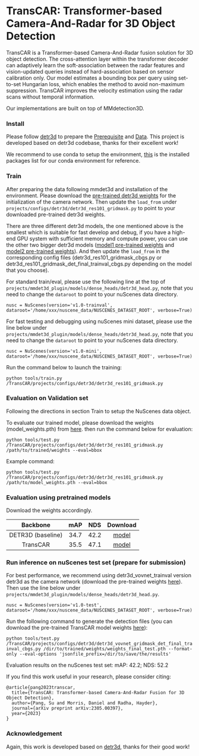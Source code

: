 # TransCAR: Transformer-based Camera-And-Radar for 3D Object Detection

TransCAR is a Transformer-based Camera-And-Radar fusion solution for 3D object detection. The cross-attention layer within the transformer decoder can adaptively learn the soft-association between the radar features and vision-updated queries instead of hard-association based on sensor calibration only. Our model estimates a bounding box per query using set-to-set Hungarian loss, which enables the method to avoid non-maximum suppression. TransCAR improves the velocity estimation using the radar scans without temporal information.

Our implementations are built on top of MMdetection3D.  

### Install
Please follow [detr3d](https://github.com/WangYueFt/detr3d) to prepare the [Prerequisite](https://github.com/WangYueFt/detr3d#prerequisite) and [Data](https://github.com/WangYueFt/detr3d#data). This project is developed based on detr3d codebase, thanks for their excellent work!

We recommend to use conda to setup the environment, [this](https://docs.google.com/document/d/14O8JgboRjUl1ihMmHYy6GogOyxQhXAg82z9yxP-hcK0/edit?usp=sharing) is the installed packages list for our conda environment for reference.

### Train
After preparing the data following mmdet3d and installation of the environment. Please download the [pre-trained detr3d weights](https://drive.google.com/file/d/1RpGIwQSHobcUO56Q0d7VToWG0kQVg0Pr/view?usp=sharing) for the initialization of the camera network. Then update the `load_from` under `projects/configs/detr3d/detr3d_res101_gridmask.py` to point to your downloaded pre-trained detr3d weights.

There are three different detr3d models, the one mentioned above is the smallest which is suitable for fast develop and debug, if you have a high-end GPU system with sufficient memory and compute power, you can use the other two bigger detr3d models ([model1 pre-trained weights](https://drive.google.com/file/d/1D4h4YO_M_gdp6xPll4Vo9Aa5K8yaWa1E/view?usp=drive_link) and [model2 pre-trained weights](https://drive.google.com/file/d/1dYWuq26NxMY4mobNLjo3vX9K45AnkSLe/view?usp=drive_link)). And then update the `load_from` in the corresponding config files (detr3d_res101_gridmask_cbgs.py or detr3d_res101_gridmask_det_final_trainval_cbgs.py depending on the model that you choose).


For standard train/eval, please use the following line at the top of `projects/mmdet3d_plugin/models/dense_heads/detr3d_head.py`, note that you need to change the `dataroot` to point to your nuScenes data directory.

`nusc = NuScenes(version='v1.0-trainval', dataroot='/home/xxx/nuscene_data/NUSCENES_DATASET_ROOT', verbose=True)`


For fast testing and debugging using nuScenes mini dataset, please use the line below under `projects/mmdet3d_plugin/models/dense_heads/detr3d_head.py`, note that you need to change the `dataroot` to point to your nuScenes data directory.

`nusc = NuScenes(version='v1.0-mini', dataroot='/home/xxx/nuscene_data/NUSCENES_DATASET_ROOT', verbose=True)`

Run the command below to launch the training:

`python tools/train.py /TransCAR/projects/configs/detr3d/detr3d_res101_gridmask.py`

### Evaluation on Validation set
Following the directions in section Train to setup the NuScenes data object.

To evaluate our trained model, please download the weights (model_weights.pth) from [here](https://drive.google.com/file/d/1B5Mi_4pSzHZU-JywRtX9YVD01SvB-CqB/view?usp=sharing).
then run the command below for evaluation:

`python tools/test.py /TransCAR/projects/configs/detr3d/detr3d_res101_gridmask.py /path/to/trained/weights --eval=bbox`

Example command:

`python tools/test.py /TransCAR/projects/configs/detr3d/detr3d_res101_gridmask.py /path/to/model_weights.pth --eval=bbox`

### Evaluation using pretrained models
Download the weights accordingly.  

|  Backbone   | mAP | NDS | Download |
| :---------: | :----: |:----: | :------: |
|DETR3D (baseline)|34.7|42.2|[model](https://drive.google.com/file/d/1RpGIwQSHobcUO56Q0d7VToWG0kQVg0Pr/view?usp=sharing)|
|TransCAR|35.5|47.1|[model](https://drive.google.com/file/d/1B5Mi_4pSzHZU-JywRtX9YVD01SvB-CqB/view?usp=sharing)|


### Run inference on nuScenes test set (prepare for submission)
For best performance, we recommend using detr3d_vovnet_trainval version detr3d as the camera network (download the pre-trained weights [here](https://drive.google.com/file/d/1dYWuq26NxMY4mobNLjo3vX9K45AnkSLe/view?usp=sharing)). Then use the line below under `projects/mmdet3d_plugin/models/dense_heads/detr3d_head.py`.

`nusc = NuScenes(version='v1.0-test', dataroot='/home/xxx/nuscene_data/NUSCENES_DATASET_ROOT', verbose=True)`

Run the following command to generate the detection files (you can download the pre-trained TransCAR model weights [here](https://drive.google.com/file/d/1hAP6ddGoZAJdt7p3UXv8m_ihqxdRmr8b/view?usp=drive_link)):

`python tools/test.py /TransCAR/projects/configs/detr3d/detr3d_vovnet_gridmask_det_final_trainval_cbgs.py /dir/to/trained/weights/weights_final_test.pth --format-only --eval-options 'jsonfile_prefix=/dir/to/save/the/results'`

Evaluation results on the nuScenes test set: mAP: 42.2; NDS: 52.2

If you find this work useful in your research, please consider citing:

```
@article{pang2023transcar,
  title={TransCAR: Transformer-based Camera-And-Radar Fusion for 3D Object Detection},
  author={Pang, Su and Morris, Daniel and Radha, Hayder},
  journal={arXiv preprint arXiv:2305.00397},
  year={2023}
}
```

### Acknowledgement
Again, this work is developed based on [detr3d](https://github.com/WangYueFt/detr3d), thanks for their good work!
